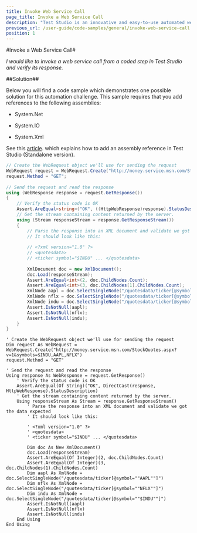 ```yaml
---
title: Invoke Web Service Call
page_title: Invoke a Web Service Call
description: "Test Studio is an innovative and easy-to-use automated web, WPF and load testing solution. Test Studio tests support essential technologies like ASP.NET AJAX, Silverlight, PHP and MVC. HTML5, Testing framework, functional testing, performance testing, load testing, exploratory testing, manual testing."
previous_url: /user-guide/code-samples/general/invoke-web-service-call.aspx
position: 1
---
```

#Invoke a Web Service Call#

*I would like to invoke a web service call from a coded step in Test Studio and verify its response.*

##Solution##


Below you will find a code sample which demonstrates one possible solution for this automation challenge. This sample requires that you add references to the following assemblies:

* System.Net

* System.IO

* System.Xml

See this <a href="/advanced-topics/coded-steps/add-assembly-reference" target="_blank">article</a>. which explains how to add an assembly reference in Test Studio (Standalone version).

```C#
// Create the WebRequest object we'll use for sending the request
WebRequest request = WebRequest.Create("http://money.service.msn.com/StockQuotes.aspx?v=1&symbols=$INDU,AAPL,NFLX");
request.Method = "GET";
  
// Send the request and read the response
using (WebResponse response = request.GetResponse())
{
    // Verify the status code is OK
    Assert.AreEqual<string>("OK", ((HttpWebResponse)response).StatusDescription);
    // Get the stream containing content returned by the server.
    using (Stream responseStream = response.GetResponseStream())
    {
        // Parse the response into an XML document and validate we got the data expected
        // It should look like this:
  
        // <?xml version="1.0" ?>
        // <quotesdata>
        // <ticker symbol="$INDU" ... </quotesdata>
  
        XmlDocument doc = new XmlDocument();
        doc.Load(responseStream);
        Assert.AreEqual<int>(2, doc.ChildNodes.Count);
        Assert.AreEqual<int>(3, doc.ChildNodes[1].ChildNodes.Count);
        XmlNode aapl = doc.SelectSingleNode("/quotesdata/ticker[@symbol=\"AAPL\"]");
        XmlNode nflx = doc.SelectSingleNode("/quotesdata/ticker[@symbol=\"NFLX\"]");
        XmlNode indu = doc.SelectSingleNode("/quotesdata/ticker[@symbol=\"$INDU\"]");
        Assert.IsNotNull(aapl);
        Assert.IsNotNull(nflx);
        Assert.IsNotNull(indu);
    }
}
```

```VB
' Create the WebRequest object we'll use for sending the request
Dim request As WebRequest = WebRequest.Create("http://money.service.msn.com/StockQuotes.aspx?v=1&symbols=$INDU,AAPL,NFLX")
request.Method = "GET"
 
' Send the request and read the response
Using response As WebResponse = request.GetResponse()
    ' Verify the status code is OK
    Assert.AreEqual(Of String)("OK", DirectCast(response, HttpWebResponse).StatusDescription)
    ' Get the stream containing content returned by the server.
    Using responseStream As Stream = response.GetResponseStream()
        ' Parse the response into an XML document and validate we got the data expected
        ' It should look like this:
 
        ' <?xml version="1.0" ?>
        ' <quotesdata>
        ' <ticker symbol="$INDU" ... </quotesdata>
 
        Dim doc As New XmlDocument()
        doc.Load(responseStream)
        Assert.AreEqual(Of Integer)(2, doc.ChildNodes.Count)
        Assert.AreEqual(Of Integer)(3, doc.ChildNodes(1).ChildNodes.Count)
        Dim aapl As XmlNode = doc.SelectSingleNode("/quotesdata/ticker[@symbol=""AAPL""]")
        Dim nflx As XmlNode = doc.SelectSingleNode("/quotesdata/ticker[@symbol=""NFLX""]")
        Dim indu As XmlNode = doc.SelectSingleNode("/quotesdata/ticker[@symbol=""$INDU""]")
        Assert.IsNotNull(aapl)
        Assert.IsNotNull(nflx)
        Assert.IsNotNull(indu)
    End Using
End Using
```

